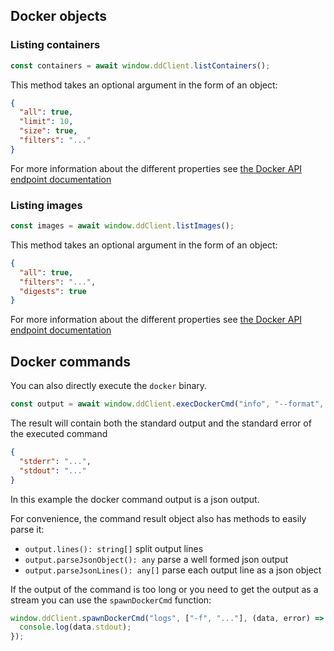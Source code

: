 ## Docker objects

### Listing containers

```typescript
const containers = await window.ddClient.listContainers();
```

This method takes an optional argument in the form of an object:

```json
{
  "all": true,
  "limit": 10,
  "size": true,
  "filters": "..."
}
```

For more information about the different properties see [the Docker API endpoint documentation](https://docs.docker.com/engine/api/v1.37/#operation/ContainerList)

### Listing images

```typescript
const images = await window.ddClient.listImages();
```

This method takes an optional argument in the form of an object:

```json
{
  "all": true,
  "filters": "...",
  "digests": true
}
```

For more information about the different properties see [the Docker API endpoint documentation](https://docs.docker.com/engine/api/v1.37/#tag/Image)

## Docker commands

You can also directly execute the `docker` binary.

```typescript
const output = await window.ddClient.execDockerCmd("info", "--format", '"{{ json . }}"');
```

The result will contain both the standard output and the standard error of the
executed command

```json
{
  "stderr": "...",
  "stdout": "..."
}
```

In this example the docker command output is a json output.

For convenience, the command result object also has methods to easily parse it:

- `output.lines(): string[]` split output lines
- `output.parseJsonObject(): any` parse a well formed json output
- `output.parseJsonLines(): any[]` parse each output line as a json object

If the output of the command is too long or you need to get the output as a
stream you can use the `spawnDockerCmd` function:

```typescript
window.ddClient.spawnDockerCmd("logs", ["-f", "..."], (data, error) => {
  console.log(data.stdout);
});
```
